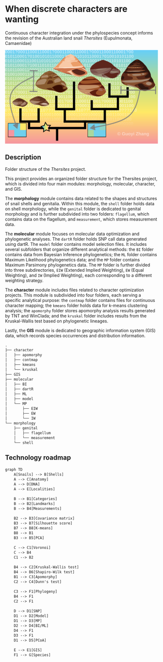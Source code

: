 # When discrete characters are wanting

Continuous character integration under the phylospecies concept informs the revision of the Australian land snail *Thersites* (Eupulmonata, Camaenidae) 

![](cover.svg)

## Description

Folder structure of the *Thersites* project.

This project provides an organized folder structure for the Thersites project, which is divided into four main modules: morphology, molecular, character, and GIS.

The **morphology** module contains data related to the shapes and structures of snail shells and genitalia. Within this module, the `shell` folder holds data on shell morphology, while the `genital` folder is dedicated to genital morphology and is further subdivided into two folders: `flagellum`, which contains data on the flagellum, and `measurement`, which stores measurement data.

The **molecular** module focuses on molecular data optimization and phylogenetic analyses. The `dartR` folder holds SNP call data generated using dartR. The `model` folder contains model selection files. It includes several subfolders that organize different analytical methods: the `BI` folder contains data from Bayesian Inference phylogenetics; the `ML` folder contains Maximum Likelihood phylogenetics data; and the `MP` folder contains Maximum Parsimony phylogenetics data. The `MP` folder is further divided into three subdirectories, `EIW` (Extended Implied Weighting), `EW` (Equal Weighting), and `IW` (Implied Weighting), each corresponding to a different weighting strategy. 

The **character** module includes files related to character optimization projects. This module is subdivided into four folders, each serving a specific analytical purpose: the `contmap` folder contains files for continuous character mapping; the `kmeans` folder holds data for k-means clustering analysis; the `apomorphy` folder stores apomorphy analysis results generated by TNT and WinClada; and the `kruskal` folder includes results from the Kruskal-Wallis test based on phylogenetic lineages.

Lastly, the **GIS** module is dedicated to geographic information system (GIS) data, which records species occurrences and distribution information. 

```
.
├── character
│   ├── apomorphy
│   ├── contmap
│   ├── kmeans
│   └── kruskal
├── GIS
├── molecular
│   ├── BI
│   ├── dartR
│   ├── ML
│   ├── model
│   └── MP
│       ├── EIW
│       ├── EW
│       └── IW
└── morphology
    ├── genital
    │   ├── flagellum
    │   └── measurement
    └── shell
```

## Technology roadmap

```mermaid
graph TD
    A[Snails] --> B[Shells]
    A --> C[Anatomy]
    A --> D[DNA]
    A --> E[Localities]

    B --> B1[Categories]
    B --> B2[Landmarks]
    B --> B4[Measurements]

    B2 --> B3[Covariance matrix]
    B3 --> B7[Silhouette score]
    B7 --> B8[K-means]
    B8 --> B1
    B3 --> B5[PCA]
  
    C --> C1[Voronoi]
    C --> B4
    C1 --> B2

    B4 --> C2[Kruskal-Wallis test]
    B4 --> B6[Shapiro-Wilk test]
    B1 --> C3[Apomorphy]
    C2 --> C4[Dunn's test]

    C3 --> F1[Phylogeny]
    B4 --> F1
    C2 --> F1

    D --> D1[SNP]
    D1 --> D2[Model]
    D1 --> D3[MP]
    D2 --> D4[BI/ML]
    D4 --> F1
    D3 --> F1
    D1 --> D5[PCoA]

    E --> E1[GIS]
    F1 --> G[Species]
```
